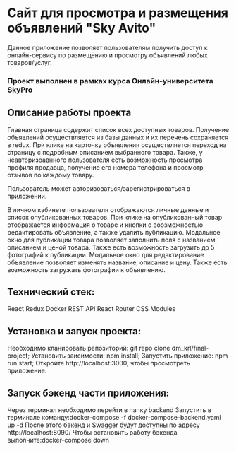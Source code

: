 # Сайт для просмотра и размещения объявлений "Sky Avito" 
Данное приложение позволяет пользователям получить доступ к онлайн-сервису по размещению и просмотру объявлений любых товаров/услуг.

### Проект выполнен в рамках курса Онлайн-университета SkyPro


## Описание работы проекта

Главная страница содержит список всех доступных товаров. Получение объявлений осуществляется из базы данных и их перечень сохраняется в redux. 
При клике на карточку объявления осуществляется переход на страницу с подробным описанием выбранного товара.
Также, у неавторизоавнного пользователя есть возможность просмотра профиля продавца, получение его номера телефона и просмотр отзывов по каждому товару.

Пользователь может авторизоваться/зарегистрироваться в приложении.

В личном кабинете пользователя отображаются личные данные и список опубликованных товаров. При клике на опубликованный товар отображается информация о товаре и кнопки с воозможностью редактировать объявление, а также удалить публикацию.
Модальное окно для публикации товара позволяет заполнить поля с названием, описанием и ценой товара. Также есть возможность загрузить до 5 фотографий к публикации.
Модальное окно для редактирование объявление позволяет изменять название, описание и цену. Также есть возможность загружать фотографии к объявлению.


## Технический стек:
React
Redux
Docker
REST API
React Router
CSS Modules

## Установка и запуск проекта:
Необходимо кланировать репозиторий: git repo clone dm_krl/final-project;
Установить заисимости: npm install;
Запустить приложение: npm run start;
Откройте http://localhost:3000, чтобы просмотреть приложение.

## Запуск бэкенд части приложения:
Через терминал необходимо перейти в папку backend
Запустить в терминале команду:docker-compose -f docker-compose-backend.yaml up -d
После этого бэкенд и Swagger будут доступны по адресу http://localhost:8090/
Чтобы остановить работу бэкенда выполните:docker-compose down
